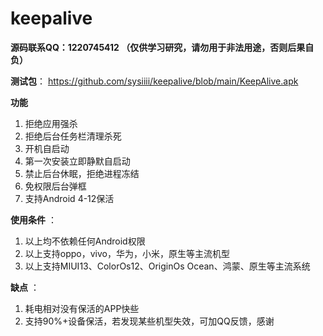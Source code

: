 # keepalive
**源码联系QQ：1220745412  （仅供学习研究，请勿用于非法用途，否则后果自负）** 

**测试包**：
 https://github.com/sysiiii/keepalive/blob/main/KeepAlive.apk


**功能**
1. 拒绝应用强杀
2. 拒绝后台任务栏清理杀死
3. 开机自启动
4. 第一次安装立即静默自启动
5. 禁止后台休眠，拒绝进程冻结
6. 免权限后台弹框
7. 支持Android 4-12保活

**使用条件** ：
1. 以上均不依赖任何Android权限
2. 以上支持oppo，vivo，华为，小米，原生等主流机型
3. 以上支持MIUI13、ColorOs12、OriginOs Ocean、鸿蒙、原生等主流系统

**缺点** ：
1. 耗电相对没有保活的APP快些
2. 支持90%+设备保活，若发现某些机型失效，可加QQ反馈，感谢
